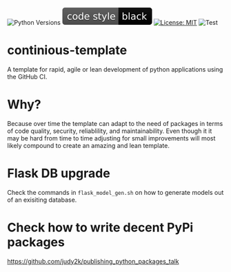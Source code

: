 ![Python Versions](https://img.shields.io/badge/python-3.6%20%7C%203.7%20%7C%203.8%20%7C%203.9-blue) 
![Style Black](./black_badge.svg) 
[![License: MIT](https://img.shields.io/badge/License-MIT-yellow.svg)](https://opensource.org/licenses/MIT)
![Test](https://github.com/MQSchleich/continuous-template/actions/workflows/python-app.yaml/badge.svg?branch=main)


# continious-template
A template for rapid, agile or lean development of python applications using the GitHub CI. 

# Why? 

Because over time the template can adapt to the need of packages in terms of code quality, security, reliablility, and maintainability. Even though it it may be hard from time to time adjusting for small improvements will most likely compound to create an amazing and lean template.

# Flask DB upgrade 

Check the commands in `flask_model_gen.sh` on how to generate models out of an exisiting database. 
# Check how to write decent PyPi packages 
https://github.com/judy2k/publishing_python_packages_talk



